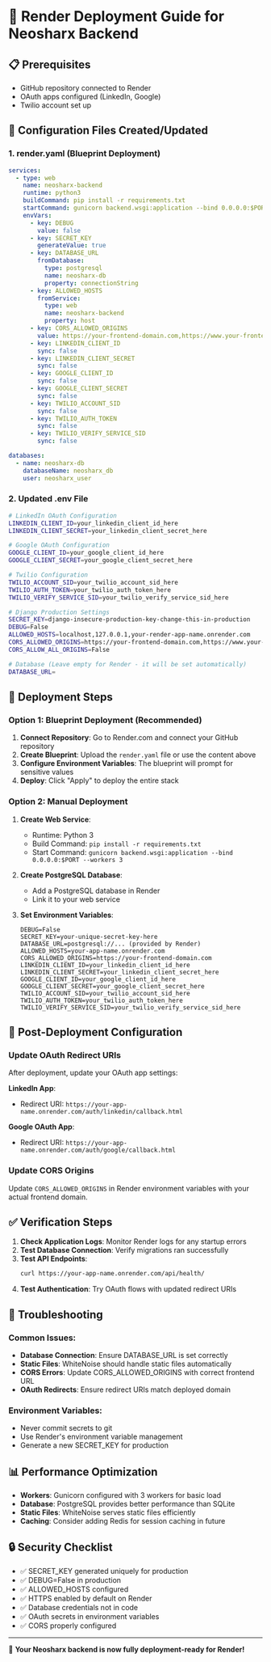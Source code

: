 # 🚀 Render Deployment Guide for Neosharx Backend

## 📋 Prerequisites
- GitHub repository connected to Render
- OAuth apps configured (LinkedIn, Google)
- Twilio account set up

## 🔧 Configuration Files Created/Updated

### 1. render.yaml (Blueprint Deployment)
```yaml
services:
  - type: web
    name: neosharx-backend
    runtime: python3
    buildCommand: pip install -r requirements.txt
    startCommand: gunicorn backend.wsgi:application --bind 0.0.0.0:$PORT --workers 3
    envVars:
      - key: DEBUG
        value: false
      - key: SECRET_KEY
        generateValue: true
      - key: DATABASE_URL
        fromDatabase:
          type: postgresql
          name: neosharx-db
          property: connectionString
      - key: ALLOWED_HOSTS
        fromService:
          type: web
          name: neosharx-backend
          property: host
      - key: CORS_ALLOWED_ORIGINS
        value: https://your-frontend-domain.com,https://www.your-frontend-domain.com
      - key: LINKEDIN_CLIENT_ID
        sync: false
      - key: LINKEDIN_CLIENT_SECRET
        sync: false
      - key: GOOGLE_CLIENT_ID
        sync: false
      - key: GOOGLE_CLIENT_SECRET
        sync: false
      - key: TWILIO_ACCOUNT_SID
        sync: false
      - key: TWILIO_AUTH_TOKEN
        sync: false
      - key: TWILIO_VERIFY_SERVICE_SID
        sync: false

databases:
  - name: neosharx-db
    databaseName: neosharx_db
    user: neosharx_user
```

### 2. Updated .env File
```bash
# LinkedIn OAuth Configuration
LINKEDIN_CLIENT_ID=your_linkedin_client_id_here
LINKEDIN_CLIENT_SECRET=your_linkedin_client_secret_here

# Google OAuth Configuration
GOOGLE_CLIENT_ID=your_google_client_id_here
GOOGLE_CLIENT_SECRET=your_google_client_secret_here

# Twilio Configuration
TWILIO_ACCOUNT_SID=your_twilio_account_sid_here
TWILIO_AUTH_TOKEN=your_twilio_auth_token_here
TWILIO_VERIFY_SERVICE_SID=your_twilio_verify_service_sid_here

# Django Production Settings
SECRET_KEY=django-insecure-production-key-change-this-in-production
DEBUG=False
ALLOWED_HOSTS=localhost,127.0.0.1,your-render-app-name.onrender.com
CORS_ALLOWED_ORIGINS=https://your-frontend-domain.com,https://www.your-frontend-domain.com
CORS_ALLOW_ALL_ORIGINS=False

# Database (Leave empty for Render - it will be set automatically)
DATABASE_URL=
```

## 🚀 Deployment Steps

### Option 1: Blueprint Deployment (Recommended)
1. **Connect Repository**: Go to Render.com and connect your GitHub repository
2. **Create Blueprint**: Upload the `render.yaml` file or use the content above
3. **Configure Environment Variables**: The blueprint will prompt for sensitive values
4. **Deploy**: Click "Apply" to deploy the entire stack

### Option 2: Manual Deployment
1. **Create Web Service**:
   - Runtime: Python 3
   - Build Command: `pip install -r requirements.txt`
   - Start Command: `gunicorn backend.wsgi:application --bind 0.0.0.0:$PORT --workers 3`

2. **Create PostgreSQL Database**:
   - Add a PostgreSQL database in Render
   - Link it to your web service

3. **Set Environment Variables**:
   ```
   DEBUG=False
   SECRET_KEY=your-unique-secret-key-here
   DATABASE_URL=postgresql://... (provided by Render)
   ALLOWED_HOSTS=your-app-name.onrender.com
   CORS_ALLOWED_ORIGINS=https://your-frontend-domain.com
   LINKEDIN_CLIENT_ID=your_linkedin_client_id_here
   LINKEDIN_CLIENT_SECRET=your_linkedin_client_secret_here
   GOOGLE_CLIENT_ID=your_google_client_id_here
   GOOGLE_CLIENT_SECRET=your_google_client_secret_here
   TWILIO_ACCOUNT_SID=your_twilio_account_sid_here
   TWILIO_AUTH_TOKEN=your_twilio_auth_token_here
   TWILIO_VERIFY_SERVICE_SID=your_twilio_verify_service_sid_here
   ```

## 🔄 Post-Deployment Configuration

### Update OAuth Redirect URIs
After deployment, update your OAuth app settings:

**LinkedIn App**:
- Redirect URI: `https://your-app-name.onrender.com/auth/linkedin/callback.html`

**Google OAuth App**:
- Redirect URI: `https://your-app-name.onrender.com/auth/google/callback.html`

### Update CORS Origins
Update `CORS_ALLOWED_ORIGINS` in Render environment variables with your actual frontend domain.

## ✅ Verification Steps

1. **Check Application Logs**: Monitor Render logs for any startup errors
2. **Test Database Connection**: Verify migrations ran successfully
3. **Test API Endpoints**:
   ```bash
   curl https://your-app-name.onrender.com/api/health/
   ```
4. **Test Authentication**: Try OAuth flows with updated redirect URIs

## 🔧 Troubleshooting

### Common Issues:
- **Database Connection**: Ensure DATABASE_URL is set correctly
- **Static Files**: WhiteNoise should handle static files automatically
- **CORS Errors**: Update CORS_ALLOWED_ORIGINS with correct frontend URL
- **OAuth Redirects**: Ensure redirect URIs match deployed domain

### Environment Variables:
- Never commit secrets to git
- Use Render's environment variable management
- Generate a new SECRET_KEY for production

## 📊 Performance Optimization

- **Workers**: Gunicorn configured with 3 workers for basic load
- **Database**: PostgreSQL provides better performance than SQLite
- **Static Files**: WhiteNoise serves static files efficiently
- **Caching**: Consider adding Redis for session caching in future

## 🔒 Security Checklist

- ✅ SECRET_KEY generated uniquely for production
- ✅ DEBUG=False in production
- ✅ ALLOWED_HOSTS configured
- ✅ HTTPS enabled by default on Render
- ✅ Database credentials not in code
- ✅ OAuth secrets in environment variables
- ✅ CORS properly configured

---

🎉 **Your Neosharx backend is now fully deployment-ready for Render!**